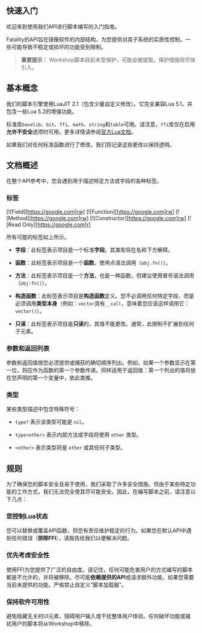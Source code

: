 ## 快速入门

欢迎来到使用我们API进行脚本编写的入门指南。

Fatality的API旨在镜像软件的内部结构，为您提供对其子系统的实质性控制。一些可能导致不稳定或损坏的功能受到限制。

> **重要提示：** Workshop脚本目前未受保护，可能会被提取。保护措施将尽快引入。

## 基本概念
我们的脚本引擎使用LuaJIT 2.1（包含少量自定义修改）。它完全兼容Lua 5.1，并包含一些Lua 5.2的增强功能。

标准库`baselib`、`bit`、`ffi`、`math`、`string`和`table`可用。请注意，`ffi`库仅在启用**允许不安全**选项时可用。更多详情请参阅[官方Lua文档](https://www.lua.org/manual/5.1/)。

如果我们对任何标准函数进行了修改，我们将记录这些更改以保持透明。

## 文档概述
在整个API参考中，您会遇到用于描述特定方法或字段的各种标签。

### 标签

[![Field][https://google.com]rw]
[![Function][https://google.com]rw]
[![Method][https://google.com]rw]
[![Constructor][https://google.com]rw]
[![Read Only][https://google.com]r]

所有可能的标签如上所示。

* **字段**：此标签表示项目是一个标准**字段**。其类型将在名称下方解释。

* **函数**：此标签表示项目是一个**函数**，使用点语法调用（`obj.fn()`）。

* **方法**：此标签表示项目是一个**方法**，也是一种函数，但建议使用冒号语法调用（`obj:fn()`）。

* **构造函数**：此标签表示项目是**构造函数**定义。您不必调用任何特定字段，而是必须调用**类型本身**（例如：`vector`具有`__call`，意味着您应该这样调用它：`vector()`）。

* **只读**：此标签表示项目是**只读**的，其值不能更改。通常，此限制不扩展到任何子元素。

### 参数和返回列表
参数和返回值按您必须提供或捕获的确切顺序列出。例如，如果一个参数显示在第一位，则应作为函数的第一个参数传递。同样适用于返回值：第一个列出的值将放在您声明的第一个变量中，依此类推。

### 类型
某些类型描述中包含特殊符号：

* `type?` 表示该类型可能是 `nil`。

* `type<other>` 表示内部方法或字段将使用 `other` 类型。

* `<other>` 表示类型将是 `other` 或其任何子类型。

## 规则

为了确保您的脚本安全且易于使用，我们采取了许多安全措施。但由于某些特定功能的工作方式，我们无法完全使其尽可能安全。因此，在编写脚本之前，请注意以下几点：

### 您控制Lua状态
您可以替换或覆盖API函数，但您有责任维护稳定的行为。如果您在默认API中遇到任何错误（**排除FFI**），请报告给我们以便解决问题。

### 优先考虑安全性
使用FFI为您提供了广泛的自由度。请记住，任何可能危害用户的方式编写的脚本都是不允许的，并将被移除。尽可能**依赖提供的API**或请求额外功能，如果您需要当前未提供的功能。严格禁止自定义“脚本加载器”。

### 保持软件可用性
避免隐藏无关的UI元素、阻碍用户输入或干扰整体用户体验。任何破坏功能或骚扰用户的脚本将从Workshop中移除。